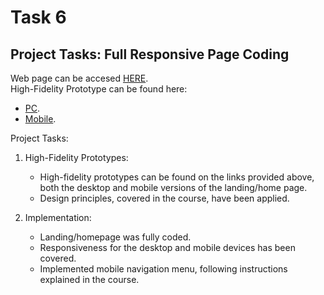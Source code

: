 # Task 6
## Project Tasks: Full Responsive Page Coding

Web page can be accesed [HERE](https://gamedev-rust.vercel.app/). <br>
High-Fidelity Prototype can be found here: 
- [PC](/class-projects/Task-6/prototypes/HomePagehomepagePC.png).
- [Mobile](/class-projects/Task-6/prototypes/MobileHomePagemobilehomepage.png).

Project Tasks:
1. High-Fidelity Prototypes:
   - High-fidelity prototypes can be found on the links provided above, both the desktop and mobile versions of the landing/home page.
   - Design principles, covered in the course, have been applied.
  
2. Implementation:
   - Landing/homepage was fully coded.
   - Responsiveness for the desktop and mobile devices has been covered.
   - Implemented mobile navigation menu, following instructions explained in the course.